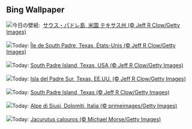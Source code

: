 ## Bing Wallpaper
![](https://www.bing.com/th?id=OHR.SouthPadre_JA-JP8678119712_UHD.jpg&w=1000)今日の壁紙: &nbsp;[サウス・パドレ島, 米国 テキサス州 (© Jeff R Clow/Getty Images)](https://www.bing.com/th?id=OHR.SouthPadre_JA-JP8678119712_UHD.jpg)
<br><br/>
![](https://www.bing.com/th?id=OHR.SouthPadre_FR-FR1930161861_UHD.jpg&w=1000)Today: [Île de South Padre, Texas, États-Unis (© Jeff R Clow/Getty Images)](https://www.bing.com/th?id=OHR.SouthPadre_FR-FR1930161861_UHD.jpg)
<br><br/>
![](https://www.bing.com/th?id=OHR.SouthPadre_DE-DE5975626528_UHD.jpg&w=1000)Today: [South Padre Island, Texas, USA (© Jeff R Clow/Getty Images)](https://www.bing.com/th?id=OHR.SouthPadre_DE-DE5975626528_UHD.jpg)
<br><br/>
![](https://www.bing.com/th?id=OHR.SouthPadre_ES-ES6970035898_UHD.jpg&w=1000)Today: [Isla del Padre Sur, Texas, EE.UU. (© Jeff R Clow/Getty Images)](https://www.bing.com/th?id=OHR.SouthPadre_ES-ES6970035898_UHD.jpg)
<br><br/>
![](https://www.bing.com/th?id=OHR.SouthPadre_EN-GB5459420407_UHD.jpg&w=1000)Today: [South Padre Island, Texas (© Jeff R Clow/Getty Images)](https://www.bing.com/th?id=OHR.SouthPadre_EN-GB5459420407_UHD.jpg)
<br><br/>
![](https://www.bing.com/th?id=OHR.ItalyDolomitesSeiserAlm_IT-IT4289580227_UHD.jpg&w=1000)Today: [Alpe di Siusi, Dolomiti, Italia (© primeimages/Getty Images)](https://www.bing.com/th?id=OHR.ItalyDolomitesSeiserAlm_IT-IT4289580227_UHD.jpg)
<br><br/>
![](https://www.bing.com/th?id=OHR.GHOAudubonDay_PT-BR5342739946_UHD.jpg&w=1000)Today: [Jacurutus calouros (© Michael Morse/Getty Images)](https://www.bing.com/th?id=OHR.GHOAudubonDay_PT-BR5342739946_UHD.jpg)
<br><br/>
